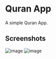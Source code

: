# Quran App

A simple Quran App.

## Screenshots

![image](https://user-images.githubusercontent.com/63356733/154843414-c936ffa1-59dc-40fe-9d25-6f690c4ee9b9.png)
![image](https://user-images.githubusercontent.com/63356733/154843436-d754c49d-96ce-4ee2-866c-8262edda4de4.png)

